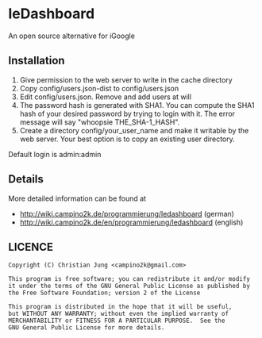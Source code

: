 leDashboard
===============

An open source alternative for iGoogle

## Installation

  1. Give permission to the web server to write in the cache directory
  2. Copy config/users.json-dist to config/users.json
  3. Edit config/users.json. Remove and add users at will
  4. The password hash is generated with SHA1. You can compute the
     SHA1 hash of your desired password by trying to login with it.
     The error message will say "whoopsie THE_SHA-1_HASH".
  5. Create a directory config/your_user_name and make it writable
     by the web server. Your best option is to copy an existing user
     directory.

Default login is admin:admin

## Details

More detailed information can be found at

  * http://wiki.campino2k.de/programmierung/ledashboard (german)
  * http://wiki.campino2k.de/en/programmierung/ledashboard (english)

## LICENCE

    Copyright (C) Christian Jung <campino2k@gmail.com>
    
    This program is free software; you can redistribute it and/or modify
    it under the terms of the GNU General Public License as published by
    the Free Software Foundation; version 2 of the License
    
    This program is distributed in the hope that it will be useful,
    but WITHOUT ANY WARRANTY; without even the implied warranty of
    MERCHANTABILITY or FITNESS FOR A PARTICULAR PURPOSE.  See the
    GNU General Public License for more details.
